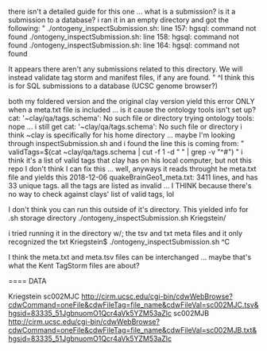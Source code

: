 there isn't a detailed guide for this one ... what is a submission?
is it a submission to a database?
i ran it in an empty directory and got the following: 
"
./ontogeny_inspectSubmission.sh: line 157: hgsql: command not found
./ontogeny_inspectSubmission.sh: line 158: hgsql: command not found
./ontogeny_inspectSubmission.sh: line 164: hgsql: command not found

It appears there aren't any submissions related to this directory. We will instead validate tag storm and manifest files, if any are found.
"
^I think this is for SQL submissions to a database (UCSC genome browser?)

both my foldered version and the original clay version yield this error ONLY when a meta.txt file is included ... is it cause the ontology tools isn't set up?
cat: '~clay/qa/tags.schema': No such file or directory
trying ontology tools:
nope ... i still get cat: '~clay/qa/tags.schema': No such file or directory
i think ~clay is specifically for his home directory ... maybe 
I'm looking through inspectSubmission.sh and i found the line this is coming from:
"
validTags=$(cat ~clay/qa/tags.schema | cut -f 1 -d " " | grep -v "^#")
"
i think it's a list of valid tags that clay has on his local computer, but not this repo
I don't think I can fix this ...
well, anyways it reads throught he meta.txt file and yields this
2018-12-06 quakeBrainGeo1_meta.txt: 3411 lines, and has 33 unique tags. 
all the tags are listed as invalid ... I THINK because there's no way to check against clays' list of valid tags, lol

I don't think you can run this outside of it's directory. This yielded info for .sh storage directory
./ontogeny_inspectSubmission.sh Kriegstein/

i tried running it in the directory w/; the tsv and txt meta files and it only recognized the txt
Kriegstein$ ./ontogeny_inspectSubmission.sh ^C

I think the meta.txt and meta.tsv files can be interchanged ... maybe that's what the Kent TagStorm files are about?


====
DATA

Kriegstein
sc002MJC
http://cirm.ucsc.edu/cgi-bin/cdwWebBrowse?cdwCommand=oneFile&cdwFileTag=file_name&cdwFileVal=sc002MJC.tsv&hgsid=83335_51JgbnuomO1Qcr4aVk5YZM53aZlc
sc002MJB
http://cirm.ucsc.edu/cgi-bin/cdwWebBrowse?cdwCommand=oneFile&cdwFileTag=file_name&cdwFileVal=sc002MJB.txt&hgsid=83335_51JgbnuomO1Qcr4aVk5YZM53aZlc
